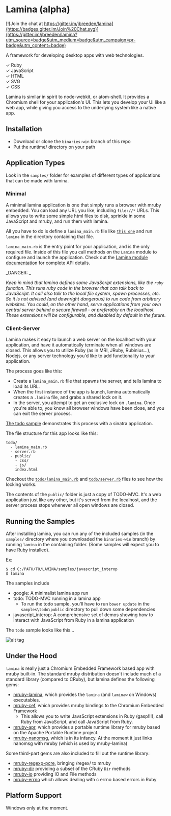 Lamina (alpha)
==============

[![Join the chat at https://gitter.im/jbreeden/lamina](https://badges.gitter.im/Join%20Chat.svg)](https://gitter.im/jbreeden/lamina?utm_source=badge&utm_medium=badge&utm_campaign=pr-badge&utm_content=badge)

A framework for developing desktop apps with web technologies.

&#x2713; Ruby <br/>
&#x2713; JavaScript <br/>
&#x2713; HTML <br/>
&#x2713; SVG <br/>
&#x2713; CSS <br/>

Lamina is similar in spirit to node-webkit, or atom-shell. It provides a Chromium shell for your
application's UI. This lets you develop your UI like a web app, while giving you access to the underlying
system like a native app.

Installation
------------

- Download or clone the `binaries-win` branch of this repo
- Put the runtime/ directory on your path


Application Types
-----------------

Look in the `samples/` folder for examples of different types of applications that can be made with lamina.

### Minimal

A minimal lamina application is one that simply runs a browser with mruby embedded. You can load any URL you like, including `file://*` URLs.
This allows you to write some simple html files to disk, sprinkle in some JavaScript and mruby, and run them with lamina.

All you have to do is define a `lamina_main.rb` file like
[`this one`](https://github.com/jbreeden/lamina/blob/master/samples/google/lamina_main.rb)
and run `lamina` in the directory containing that file.

`lamina_main.rb` is the entry point for your application, and is the only required file. Inside of this file you call methods on the `Lamina` module to configure and launch the application. Check out the
[Lamina module documentation](https://github.com/jbreeden/mruby-lamina/blob/master/doc/mrblib/lamina.md)
for complete API details.

_DANGER: _

_Keep in mind that lamina defines some JavaScript extensions, like the `ruby` function. This runs ruby code in the browser that can talk back to JavaScript.
It call also talk to the local file system, spawn processes, etc. So it is not advised (and downright dangerous) to run code from arbitrary websites.
You could, on the other hand, serve applications from your own central server behind a secure firewall - or preferably on the localhost. These extensions
will be configurable, and disabled by default in the future._

### Client-Server

Lamina makes it easy to launch a web server on the localhost with your application, and have it automatically terminate when all windows are closed.
This allows you to utilize Ruby (as in MRI, JRuby, Rubinius...), Nodejs, or any server technology you'd like to add
functionality to your application.

The process goes like this:
- Create a `lamina_main.rb` file that spawns the server, and tells lamina to load its URL.
- When the first instance of the app is launch, lamina automatically creates a `.lamina` file,
  and grabs a shared lock on it.
- In the server, you attempt to get an exclusive lock on `.lamina`. Once you're able to, you know
  all browser windows have been close, and you can exit the server process.

[The todo sample](https://github.com/jbreeden/lamina/tree/master/samples/todo) demonstrates this process with a sinatra application.

The file structure for this app looks like this:

```
todo/
  - lamina_main.rb
  - server.rb
  - public/
    - css/
    - js/
    index.html
```

Checkout the [`todo/lamina_main.rb`](https://github.com/jbreeden/lamina/blob/master/samples/todo/lamina_main.rb) and
[`todo/server.rb`](https://github.com/jbreeden/lamina/blob/master/samples/todo/server.rb) files to see how the locking works.

The contents of the `public/` folder is just a copy of TODO-MVC. It's a web application just like any other, but it's served
from the localhost, and the server process stops whenever all open windows are closed.

Running the Samples
-------------------

After installing lamina, you can run any of the included samples (in the `samples/` directory where you downloaded the `binaries-win` branch)
by running `lamina` in the containing folder. (Some samples will expect you to have Ruby installed).

Ex:

```shell
$ cd C:/PATH/TO/LAMINA/samples/javascript_interop
$ lamina
```

The samples include

- google: A minimalist lamina app run
- todo: TODO-MVC running in a lamina app
  + To run the todo sample, you'll have to run `bower update` in
    the `samples\todo\public` directory to pull down some dependencies
- javascript_interop: A comprehensive set of demos showing how to interact with JavaScript from Ruby
  in a lamina application

The `todo` sample looks like this...

![alt tag](https://raw.githubusercontent.com/jbreeden/rb-chrome/master/images/sample.png)

Under the Hood
--------------

`lamina` is really just a Chromium Embedded Framework based app with mruby built-in. The standard mruby distribution doesn't include much of a standard library (compared to CRuby), but lamina defines the following gems:

- [mruby-lamina](https://github.com/jbreeden/mruby-lamina), which provides the `lamina` (and `laminaw` on Windows) executables.
- [mruby-cef](https://github.com/jbreeden/mruby-cef), which provides mruby bindings to the Chromium Embedded Framework
  + This allows you to write JavsScript extensions in Ruby (gasp!!!), call Ruby from JavaScript, and call JavaScript from Ruby.
- [mruby-apr](https://github.com/jbreeden/mruby-apr), which provides a portable runtime library for mruby based on the Apache Portable Runtime project.
- [mruby-nanomsg](https://github.com/jbreeden/mruby-nanomsg), which is in its infancy. At the moment it just links nanomsg with mruby (which is used by mruby-lamina)

Some third-part gems are also included to fill out the runtime library:

- [mruby-regexp-pcre](http://github.com/iij/mruby-regexp-pcre), bringing /regex/ to mruby
- [mruby-dir](http://github.com/iij/mruby-dir) providing a subset of the CRuby `Dir` methods
- [mruby-io](http://github.com/iij/mruby-io) providing IO and File methods
- [mruby-errno](http://github.com/iij/mruby-errno) which allows dealing with c errno based errors in Ruby

Platform Support
----------------

Windows only at the moment.
